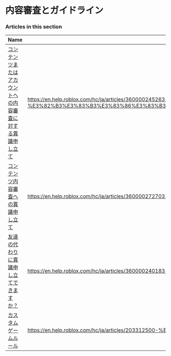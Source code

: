 # 内容審査とガイドライン  
### Articles in this section
Name|URL
-|-
[コンテンツまたはアカウントへの内容審査に対する異議申し立て](./コンテンツまたはアカウントへの内容審査に対する異議申し立て.html) |https://en.help.roblox.com/hc/ja/articles/360000245263-%E3%82%B3%E3%83%B3%E3%83%86%E3%83%B3%E3%83%84%E3%81%BE%E3%81%9F%E3%81%AF%E3%82%A2%E3%82%AB%E3%82%A6%E3%83%B3%E3%83%88%E3%81%B8%E3%81%AE%E5%86%85%E5%AE%B9%E5%AF%A9%E6%9F%BB%E3%81%AB%E5%AF%BE%E3%81%99%E3%82%8B%E7%95%B0%E8%AD%B0%E7%94%B3%E3%81%97%E7%AB%8B%E3%81%A6
[コンテンツ内容審査への異議申し立て](./コンテンツ内容審査への異議申し立て.html) |https://en.help.roblox.com/hc/ja/articles/360000272703-%E3%82%B3%E3%83%B3%E3%83%86%E3%83%B3%E3%83%84%E5%86%85%E5%AE%B9%E5%AF%A9%E6%9F%BB%E3%81%B8%E3%81%AE%E7%95%B0%E8%AD%B0%E7%94%B3%E3%81%97%E7%AB%8B%E3%81%A6
[友達の代わりに異議申し立てできますか？](./友達の代わりに異議申し立てできますか？.html) |https://en.help.roblox.com/hc/ja/articles/360000240183-%E5%8F%8B%E9%81%94%E3%81%AE%E4%BB%A3%E3%82%8F%E3%82%8A%E3%81%AB%E7%95%B0%E8%AD%B0%E7%94%B3%E3%81%97%E7%AB%8B%E3%81%A6%E3%81%A7%E3%81%8D%E3%81%BE%E3%81%99%E3%81%8B
[カスタムゲームルール](./カスタムゲームルール.html) |https://en.help.roblox.com/hc/ja/articles/203312500-%E3%82%AB%E3%82%B9%E3%82%BF%E3%83%A0%E3%82%B2%E3%83%BC%E3%83%A0%E3%83%AB%E3%83%BC%E3%83%AB